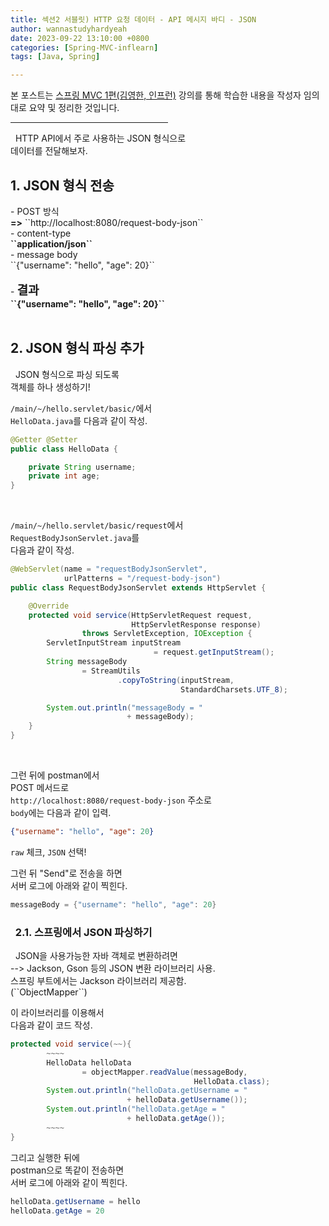 ```yaml
---
title: 섹션2 서블릿) HTTP 요청 데이터 - API 메시지 바디 - JSON
author: wannastudyhardyeah
date: 2023-09-22 13:10:00 +0800
categories: [Spring-MVC-inflearn]
tags: [Java, Spring]

---
```

본 포스트는 <a href="https://www.inflearn.com/course/%EC%8A%A4%ED%94%84%EB%A7%81-mvc-1/">스프링 MVC 1편(김영한, 인프런)</a> 강의를 통해 학습한 내용을 작성자 임의 대로 요약 및 정리한 것입니다.<br>
<hr width="50%">


&nbsp;&nbsp;HTTP API에서 주로 사용하는 JSON 형식으로<br>
데이터를 전달해보자.<br>

<h2>1. JSON 형식 전송</h2>
- POST 방식<br>
<b>=></b> ``http://localhost:8080/request-body-json``<br>
- content-type<br>
<b>``application/json``</b><br>
- message body<br>
``{"username": "hello", "age": 20}``<br>
<br>
- <b style="font-size:1.2rem">결과</b><br>
<b>``{"username": "hello", "age": 20}``</b><br>
<br>
<h2>2. JSON 형식 파싱 추가</h2>
&nbsp;&nbsp;JSON 형식으로 파싱 되도록<br>
객체를 하나 생성하기!<br>

``/main/~/hello.servlet/basic/``에서<br>
``HelloData.java``를 다음과 같이 작성.<br>
```java
@Getter @Setter
public class HelloData {

    private String username;
    private int age;
}
```
<br>

``/main/~/hello.servlet/basic/request``에서<br>
``RequestBodyJsonServlet.java``를<br>
다음과 같이 작성.<br>

```java
@WebServlet(name = "requestBodyJsonServlet", 
            urlPatterns = "/request-body-json")
public class RequestBodyJsonServlet extends HttpServlet {

    @Override
    protected void service(HttpServletRequest request, 
                           HttpServletResponse response) 
                throws ServletException, IOException {
        ServletInputStream inputStream 
                                = request.getInputStream();
        String messageBody 
                = StreamUtils
                        .copyToString(inputStream, 
                                      StandardCharsets.UTF_8);

        System.out.println("messageBody = " 
                          + messageBody);
    }
}
```
<br>

그런 뒤에 postman에서<br>
POST 메서드로<br>
``http://localhost:8080/request-body-json`` 주소로<br>
``body``에는 다음과 같이 입력.<br>
```json
{"username": "hello", "age": 20}
```
``raw`` 체크, ``JSON`` 선택!<br>

그런 뒤 "Send"로 전송을 하면<br>
서버 로그에 아래와 같이 찍힌다.<br>
```powershell
messageBody = {"username": "hello", "age": 20}
```

<h3>&nbsp;&nbsp;2.1. 스프링에서 JSON 파싱하기</h3>
&nbsp;&nbsp;JSON을 사용가능한 자바 객체로 변환하려면<br>
--> Jackson, Gson 등의 JSON 변환 라이브러리 사용.<br>
스프링 부트에서는 Jackson 라이브러리 제공함.<br>
(``ObjectMapper``)<br>

이 라이브러리를 이용해서<br>
다음과 같이 코드 작성.<br>

```java
protected void service(~~){
        ~~~~
        HelloData helloData 
                = objectMapper.readValue(messageBody, 
                                         HelloData.class);
        System.out.println("helloData.getUsername = " 
                          + helloData.getUsername());
        System.out.println("helloData.getAge = " 
                          + helloData.getAge());
        ~~~~
}
```
그리고 실행한 뒤에<br>
postman으로 똑같이 전송하면<br>
서버 로그에 아래와 같이 찍힌다.<br>

```powershell
helloData.getUsername = hello
helloData.getAge = 20
```
